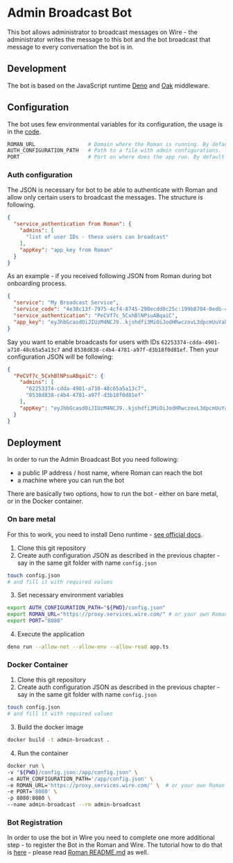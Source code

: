 # Admin Broadcast Bot

This bot allows administrator to broadcast messages on Wire - the administrator writes the message to this bot and the bot broadcast that message to every conversation the bot is in.

## Development

The bot is based on the JavaScript runtime [Deno](https://deno.land/) and [Oak](https://github.com/oakserver/oak) middleware.

## Configuration

The bot uses few environmental variables for its configuration, the usage is in the [code](app.ts).

```bash
ROMAN_URL                 # Domain where the Roman is running. By default Wire Staging https://roman.integrations.zinfra.io/ 
AUTH_CONFIGURATION_PATH   # Path to a file with admin configurations.
PORT                      # Port on where does the app run. By default 8080.
```

### Auth configuration

The JSON is necessary for bot to be able to authenticate with Roman and allow only certain users to broadcast the messages. The structure is following.

```json
{
  "service_authentication from Roman": {
    "admins": [
      "list of user IDs - these users can broadcast"
    ],
    "appKey": "app_key from Roman"
  }
}
```

As an example - if you received following JSON from Roman during bot onboarding process.

```json
{
  "service": "My Broadcast Service",
  "service_code": "4e38c13f-7975-4cf4-8745-290ecdd0c25c:199b8704-0edb-4c0d-a8a0-94260fc3434d",
  "service_authentication": "PeCVf7c_5CxhBlNPsuABqaiC",
  "app_key": "eyJhbGcasdOiJIUzM4NCJ9..kjshdfi3MiOiJodHRwczovL3dpcmUuYakdjfhsdjkfhC00NTZkLWFjZDktYzAxZjE1MDExY2MyIn0.dixLJQGDJTS9yRfaslkdhalsd41GaSxgo4ObmzhYXANfXjmDzhmNKkJxqhBco"
}
```

Say you want to enable broadcasts for users with IDs `62253374-cdda-4901-a710-48c65a5a13c7` and `8538d838-c4b4-4781-a97f-d3b18f0d81ef`. Then your configuration JSON will be following:

```json
{
  "PeCVf7c_5CxhBlNPsuABqaiC": {
    "admins": [
      "62253374-cdda-4901-a710-48c65a5a13c7",
      "8538d838-c4b4-4781-a97f-d3b18f0d81ef"
    ],
    "appKey": "eyJhbGcasdOiJIUzM4NCJ9..kjshdfi3MiOiJodHRwczovL3dpcmUuYakdjfhsdjkfhC00NTZkLWFjZDktYzAxZjE1MDExY2MyIn0.dixLJQGDJTS9yRfaslkdhalsd41GaSxgo4ObmzhYXANfXjmDzhmNKkJxqhBco"
  }
}
```

## Deployment

In order to run the Admin Broadcast Bot you need following:

- a public IP address / host name, where Roman can reach the bot
- a machine where you can run the bot

There are basically two options, how to run the bot - either on bare metal, or in the Docker container.

### On bare metal

For this to work, you need to install Deno runtime - [see official docs](https://deno.land/manual/getting_started/installation).

1. Clone this git repository
2. Create auth configuration JSON as described in the previous chapter - say in the same git folder with name `config.json`

```bash
touch config.json
# and fill it with required values   
```

3. Set necessary environment variables

```bash
export AUTH_CONFIGURATION_PATH="${PWD}/config.json"
export ROMAN_URL="https://proxy.services.wire.com/" # or your own Roman instance
export PORT="8080"
```

4. Execute the application

```bash
deno run --allow-net --allow-env --allow-read app.ts
```

### Docker Container

1. Clone this git repository
2. Create auth configuration JSON as described in the previous chapter - say in the same git folder with name `config.json`

```bash
touch config.json
# and fill it with required values   
```

3. Build the docker image

```bash
docker build -t admin-broadcast .
```

4. Run the container

```bash
docker run \ 
-v "${PWD}/config.json:/app/config.json" \  
-e AUTH_CONFIGURATION_PATH='/app/config.json' \  
-e ROMAN_URL='https://proxy.services.wire.com/' \  # or your own Roman instance
-e PORT='8080' \ 
-p 8080:8080 \ 
--name admin-broadcast --rm admin-broadcast
```

### Bot Registration

In order to use the bot in Wire you need to complete one more additional step - to register the Bot in the Roman and Wire. The tutorial how to do that
is [here](https://github.com/wireapp/roman/blob/staging/docs/onboarding.md) - please read [Roman README.md](https://github.com/wireapp/roman/) as well.
